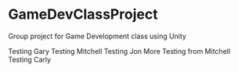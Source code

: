 # GameDevClassProject
Group project for Game Development class using Unity

Testing Gary
Testing Mitchell
Testing Jon
More Testing from Mitchell
Testing Carly

